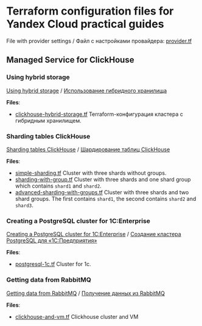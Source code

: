 # Terraform configuration files for Yandex Cloud practical guides

File with provider settings / Файл с настройками провайдера: [provider.tf](./provider.tf)

## Managed Service for ClickHouse

### Using hybrid storage

[Using hybrid storage](https://cloud.yandex.com/en/docs/managed-clickhouse/tutorials/hybrid-storage) / [Использование гибридного хранилища](https://cloud.yandex.ru/docs/managed-clickhouse/tutorials/hybrid-storage)

**Files**:

* [clickhouse-hybrid-storage.tf](./clickhouse-hybrid-storage.tf)
    Terraform-конфигурация кластера с гибридным хранилищем.

### Sharding tables ClickHouse

[Sharding tables ClickHouse](https://cloud.yandex.com/en/docs/managed-clickhouse/tutorials/sharding) / [Шардирование таблиц ClickHouse](https://cloud.yandex.ru/docs/managed-clickhouse/tutorials/sharding)

**Files**:

* [simple-sharding.tf](./simple-sharding.tf)
    Cluster with three shards without groups.
* [sharding-with-group.tf](./sharding-with-group.tf)
    Cluster with three shards and one shard group which contains `shard1` and `shard2`.
* [advanced-sharding-with-groups.tf](./advanced-sharding-with-groups.tf)
    Cluster with three shards and two shard groups. The first contains `shard1`, the second contains `shard2` and `shard3`.

### Creating a PostgreSQL cluster for 1C:Enterprise

[Creating a PostgreSQL cluster for 1C:Enterprise](https://cloud.yandex.com/en-ru/docs/managed-postgresql/tutorials/1c-postgresql) / [Создание кластера PostgreSQL для «1С:Предприятия»](https://cloud.yandex.ru/docs/managed-postgresql/tutorials/1c-postgresql)

**Files**:

* [postgresql-1c.tf](./postgresql-1c.tf) Cluster for 1c.

### Getting data from RabbitMQ 

[Getting data from RabbitMQ](https://cloud.yandex.com/en/docs/managed-clickhouse/tutorials/fetch-data-from-rabbitmq) / [Получение данных из RabbitMQ](https://cloud.yandex.ru/docs/managed-clickhouse/tutorials/fetch-data-from-rabbitmq)

**Files**:

* [clickhouse-and-vm.tf](./clickhouse-and-vm.tf) Clickhouse cluster and VM